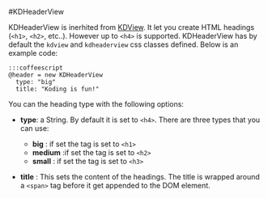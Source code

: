 #KDHeaderView

KDHeaderView is inerhited from [KDView](/core/KDView). It let you create HTML
headings (`<h1>`, `<h2>`, etc..). However up to `<h4>` is supported.
KDHeaderView has by default the `kdview` and `kdheaderview` css classes defined.
Below is an example code:

    :::coffeescript
    @header = new KDHeaderView
      type: "big"
      title: "Koding is fun!"

You can the heading type with the following options:

* **type**: a String. By default it is set to `<h4>`. There are three types that you
  can use:

    * **big** : if set the tag is set to `<h1>`
    * **medium** :if set the tag is set to `<h2>`
    * **small** : if set the tag is set to `<h3>`

* **title** : This sets the content of the headings. The title is wrapped around
  a `<span>` tag before it get appended to the DOM element.


